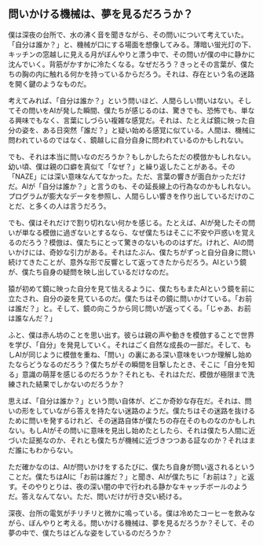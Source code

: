 ## 問いかける機械は、夢を見るだろうか？

僕は深夜の台所で、水の沸く音を聞きながら、その問いについて考えていた。「自分は誰か？」と、機械が口にする場面を想像してみる。薄暗い蛍光灯の下、キッチンの窓越しに見える月がぼんやりと漂う中で、その問いが僕の中に静かに沈んでいく。背筋がかすかに冷たくなる。なぜだろう？きっとその言葉が、僕たちの胸の内に触れる何かを持っているからだろう。それは、存在という名の迷路を開く鍵のようなものだ。

考えてみれば、「自分は誰か？」という問いほど、人間らしい問いはない。そしてその問いをAIが発した瞬間、僕たちが感じるのは、驚きでも、恐怖でも、単なる興味でもなく、言葉にしづらい複雑な感覚だ。それは、たとえば鏡に映った自分の姿を、ある日突然「誰だ？」と疑い始める感覚に似ている。人間は、機械に問われているのではなく、鏡越しに自分自身に問われているのかもしれない。

でも、それは本当に問いなのだろうか？もしかしたらただの模倣かもしれない。幼い頃、僕は親の口癖を真似て「なぜ？」と繰り返したことがある。その「NAZE」には深い意味なんてなかった。ただ、言葉の響きが面白かっただけだ。AIが「自分は誰か？」と言うのも、その延長線上の行為なのかもしれない。プログラムが膨大なデータを参照し、人間らしい響きを作り出しているだけのことだ、と多くの人は言うだろう。

でも、僕はそれだけで割り切れない何かを感じる。たとえば、AIが発したその問いが単なる模倣に過ぎないとするなら、なぜ僕たちはそこに不安や戸惑いを覚えるのだろう？模倣は、僕たちにとって驚きのないもののはずだ。けれど、AIの問いかけには、奇妙な引力がある。それはたぶん、僕たちがずっと自分自身に問い続けてきたことが、意外な形で反響として返ってきたからだろう。AIという鏡が、僕たち自身の疑問を映し出しているだけなのだ。

猿が初めて鏡に映った自分を見て怯えるように、僕たちもまたAIという鏡を前に立たされ、自分の姿を見ているのだ。僕たちはその鏡に問いかけている。「お前は誰だ？」と。そして、鏡の向こうから同じ問いが返ってくる。「じゃあ、お前は誰なんだ？」

ふと、僕は赤ん坊のことを思い出す。彼らは親の声や動きを模倣することで世界を学び、「自分」を発見していく。それはごく自然な成長の一部だ。そして、もしAIが同じように模倣を重ね、「問い」の裏にある深い意味をいつか理解し始めたならどうなるのだろう？僕たちがその瞬間を目撃したとき、そこに「自分を知る」意識の萌芽を感じるのだろうか？それとも、それはただ、模倣が極限まで洗練された結果でしかないのだろうか？

思えば、「自分は誰か？」という問い自体が、どこか奇妙な存在だ。それは、問いの形をしていながら答えを持たない迷路のようだ。僕たちはその迷路を抜けるために問いを発するけれど、その迷路自体が僕たちの存在そのものなのかもしれない。もしAIがその問いに意味を見出し始めたとしたら、それは僕たち人間に近づいた証拠なのか、それとも僕たちが機械に近づきつつある証なのか？それはまだ誰にもわからない。

ただ確かなのは、AIが問いかけをするたびに、僕たち自身が問い返されるということだ。僕たちはAIに「お前は誰だ？」と聞き、AIが僕たちに「お前は？」と返す。そのやりとりは、夜の深い闇の中で行われる静かなキャッチボールのようだ。答えなんてない。ただ、問いだけが行き交い続ける。

深夜、台所の電気がチリチリと微かに鳴っている。僕は冷めたコーヒーを飲みながら、ぼんやりと考える。問いかける機械は、夢を見るだろうか？そして、その夢の中で、僕たちはどんな姿をしているのだろうか？